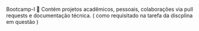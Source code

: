 Bootcamp-I
📂 Contém projetos acadêmicos, pessoais, colaborações via pull requests e documentação técnica. ( como requisitado na tarefa da discplina em questão )
